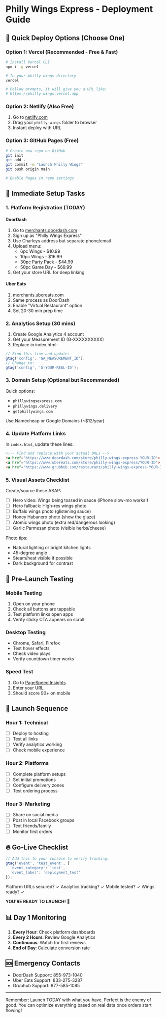 # Philly Wings Express - Deployment Guide

## 🚀 Quick Deploy Options (Choose One)

### Option 1: Vercel (Recommended - Free & Fast)
```bash
# Install Vercel CLI
npm i -g vercel

# In your philly-wings directory
vercel

# Follow prompts, it will give you a URL like:
# https://philly-wings.vercel.app
```

### Option 2: Netlify (Also Free)
1. Go to [netlify.com](https://netlify.com)
2. Drag your `philly-wings` folder to browser
3. Instant deploy with URL

### Option 3: GitHub Pages (Free)
```bash
# Create new repo on GitHub
git init
git add .
git commit -m "Launch Philly Wings"
git push origin main

# Enable Pages in repo settings
```

## 🔧 Immediate Setup Tasks

### 1. Platform Registration (TODAY)

#### DoorDash
1. Go to [merchants.doordash.com](https://merchants.doordash.com)
2. Sign up as "Philly Wings Express"
3. Use Charleys address but separate phone/email
4. Upload menu:
   - 6pc Wings - $10.99
   - 10pc Wings - $16.99
   - 30pc Party Pack - $44.99
   - 50pc Game Day - $69.99
5. Get your store URL for deep linking

#### Uber Eats
1. [merchants.ubereats.com](https://merchants.ubereats.com)
2. Same process as DoorDash
3. Enable "Virtual Restaurant" option
4. Set 20-30 min prep time

### 2. Analytics Setup (30 mins)

1. Create Google Analytics 4 account
2. Get your Measurement ID (G-XXXXXXXXXX)
3. Replace in index.html:
```javascript
// Find this line and update:
gtag('config', 'GA_MEASUREMENT_ID');
// Change to:
gtag('config', 'G-YOUR-REAL-ID');
```

### 3. Domain Setup (Optional but Recommended)

Quick options:
- `phillywingsexpress.com`
- `phillywings.delivery`
- `getphillywings.com`

Use Namecheap or Google Domains (~$12/year)

### 4. Update Platform Links

In `index.html`, update these lines:
```html
<!-- Find and replace with your actual URLs -->
<a href="https://www.doordash.com/store/philly-wings-express-YOUR-ID">
<a href="https://www.ubereats.com/store/philly-wings-express/YOUR-ID">
<a href="https://www.grubhub.com/restaurant/philly-wings-express-YOUR-ID">
```

### 5. Visual Assets Checklist

Create/source these ASAP:
- [ ] Hero video: Wings being tossed in sauce (iPhone slow-mo works!)
- [ ] Hero fallback: High-res wings photo
- [ ] Buffalo wings photo (glistening sauce)
- [ ] Honey Habanero photo (show the glaze)
- [ ] Atomic wings photo (extra red/dangerous looking)
- [ ] Garlic Parmesan photo (visible herbs/cheese)

Photo tips:
- Natural lighting or bright kitchen lights
- 45-degree angle
- Steam/heat visible if possible
- Dark background for contrast

## 📱 Pre-Launch Testing

### Mobile Testing
1. Open on your phone
2. Check all buttons are tappable
3. Test platform links open apps
4. Verify sticky CTA appears on scroll

### Desktop Testing
- Chrome, Safari, Firefox
- Test hover effects
- Check video plays
- Verify countdown timer works

### Speed Test
1. Go to [PageSpeed Insights](https://pagespeed.web.dev)
2. Enter your URL
3. Should score 90+ on mobile

## 🎯 Launch Sequence

### Hour 1: Technical
- [ ] Deploy to hosting
- [ ] Test all links
- [ ] Verify analytics working
- [ ] Check mobile experience

### Hour 2: Platforms
- [ ] Complete platform setups
- [ ] Set initial promotions
- [ ] Configure delivery zones
- [ ] Test ordering process

### Hour 3: Marketing
- [ ] Share on social media
- [ ] Post in local Facebook groups
- [ ] Text friends/family
- [ ] Monitor first orders

## 🔥 Go-Live Checklist

```javascript
// Add this to your console to verify tracking:
gtag('event', 'test_event', {
  'event_category': 'test',
  'event_label': 'deployment_test'
});
```

Platform URLs secured? ✓
Analytics tracking? ✓
Mobile tested? ✓
Wings ready? ✓

**YOU'RE READY TO LAUNCH!** 🚀

## 📊 Day 1 Monitoring

1. **Every Hour**: Check platform dashboards
2. **Every 2 Hours**: Review Google Analytics
3. **Continuous**: Watch for first reviews
4. **End of Day**: Calculate conversion rate

## 🆘 Emergency Contacts

- DoorDash Support: 855-973-1040
- Uber Eats Support: 833-275-3287
- Grubhub Support: 877-585-1085

---

Remember: Launch TODAY with what you have. Perfect is the enemy of good. You can optimize everything based on real data once orders start flowing!